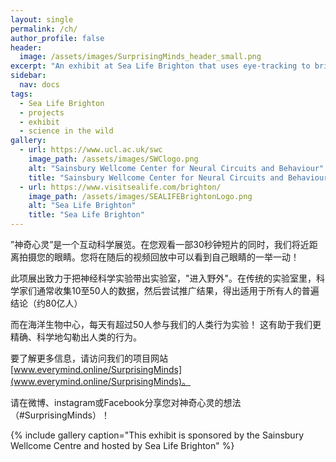 ```yaml
---
layout: single
permalink: /ch/
author_profile: false
header:
  image: /assets/images/SurprisingMinds_header_small.png
excerpt: "An exhibit at Sea Life Brighton that uses eye-tracking to bring neuroscience 'into the wild'! "
sidebar:  
  nav: docs
tags:
  - Sea Life Brighton
  - projects
  - exhibit
  - science in the wild
gallery: 
  - url: https://www.ucl.ac.uk/swc
    image_path: /assets/images/SWClogo.png
    alt: "Sainsbury Wellcome Center for Neural Circuits and Behaviour"
    title: "Sainsbury Wellcome Center for Neural Circuits and Behaviour"
  - url: https://www.visitsealife.com/brighton/
    image_path: /assets/images/SEALIFEBrightonLogo.png
    alt: "Sea Life Brighton"
    title: "Sea Life Brighton"
---
```

”神奇心灵”是一个互动科学展览。在您观看一部30秒钟短片的同时，我们将近距离拍摄您的眼睛。您将在随后的视频回放中可以看到自己眼睛的一举一动！

此项展出致力于把神经科学实验带出实验室，"进入野外"。在传统的实验室里，科学家们通常收集10至50人的数据，然后尝试推广结果，得出适用于所有人的普遍结论（约80亿人）

而在海洋生物中心，每天有超过50人参与我们的人类行为实验！ 这有助于我们更精确、科学地勾勒出人类的行为。

要了解更多信息，请访问我们的项目网站 [www.everymind.online/SurprisingMinds](www.everymind.online/SurprisingMinds)。

请在微博、instagram或Facebook分享您对神奇心灵的想法（#SurprisingMinds）！

{% include gallery caption="This exhibit is sponsored by the Sainsbury Wellcome Centre and hosted by Sea Life Brighton" %}

